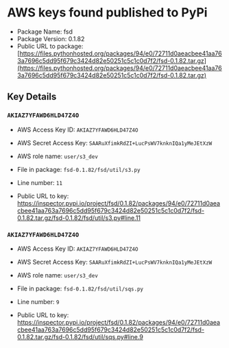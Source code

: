 # AWS keys found published to PyPi

* Package Name: fsd
* Package Version: 0.1.82
* Public URL to package: [https://files.pythonhosted.org/packages/94/e0/72711d0aeacbee41aa763a7696c5dd95f679c3424d82e50251c5c1c0d7f2/fsd-0.1.82.tar.gz](https://files.pythonhosted.org/packages/94/e0/72711d0aeacbee41aa763a7696c5dd95f679c3424d82e50251c5c1c0d7f2/fsd-0.1.82.tar.gz)

## Key Details

### `AKIAZ7YFAWD6HLD47Z4O`

* AWS Access Key ID: `AKIAZ7YFAWD6HLD47Z4O`
* AWS Secret Access Key: `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` 
* AWS role name: `user/s3_dev`
* File in package: `fsd-0.1.82/fsd/util/s3.py`
* Line number: `11`

* Public URL to key: https://inspector.pypi.io/project/fsd/0.1.82/packages/94/e0/72711d0aeacbee41aa763a7696c5dd95f679c3424d82e50251c5c1c0d7f2/fsd-0.1.82.tar.gz/fsd-0.1.82/fsd/util/s3.py#line.11



### `AKIAZ7YFAWD6HLD47Z4O`

* AWS Access Key ID: `AKIAZ7YFAWD6HLD47Z4O`
* AWS Secret Access Key: `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` 
* AWS role name: `user/s3_dev`
* File in package: `fsd-0.1.82/fsd/util/sqs.py`
* Line number: `9`

* Public URL to key: https://inspector.pypi.io/project/fsd/0.1.82/packages/94/e0/72711d0aeacbee41aa763a7696c5dd95f679c3424d82e50251c5c1c0d7f2/fsd-0.1.82.tar.gz/fsd-0.1.82/fsd/util/sqs.py#line.9


